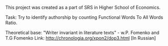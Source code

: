 This project was created as a part of SRS in Higher School of Economics.

Task: Try to identify authorship by counting Functional Words To All Words Ratio.

Theoretical base: "Writer invariant in literature texts" - w.P. Fomenko and T.G Fomenko 
Link: http://chronologia.org/xpon2/dop3.html  [In Russian]


